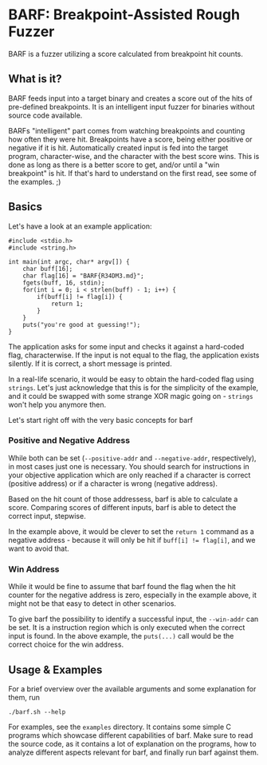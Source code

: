 # BARF: Breakpoint-Assisted Rough Fuzzer

BARF is a fuzzer utilizing a score calculated from breakpoint hit counts.

## What is it?

BARF feeds input into a target binary and creates a score out of the hits of pre-defined breakpoints.
It is an intelligent input fuzzer for binaries without source code available.

BARFs "intelligent" part comes from watching breakpoints and counting how often they were hit.
Breakpoints have a score, being either positive or negative if it is hit.
Automatically created input is fed into the target program, character-wise, and the character with the best score wins.
This is done as long as there is a better score to get, and/or until a "win breakpoint" is hit.
If that's hard to understand on the first read, see some of the examples. ;)

## Basics

Let's have a look at an example application:

```
#include <stdio.h>
#include <string.h>

int main(int argc, char* argv[]) {
	char buff[16];
	char flag[16] = "BARF{R34DM3.md}";
	fgets(buff, 16, stdin);
	for(int i = 0; i < strlen(buff) - 1; i++) {
		if(buff[i] != flag[i]) {
			return 1;
		}
	}
	puts("you're good at guessing!");
}
```

The application asks for some input and checks it against a hard-coded flag, characterwise.
If the input is not equal to the flag, the application exists silently. If it is correct, a short message is printed.

In a real-life scenario, it would be easy to obtain the hard-coded flag using `strings`.
Let's just acknowledge that this is for the simplicity of the example, and it could be swapped with some strange XOR magic going on - `strings` won't help you anymore then.

Let's start right off with the very basic concepts for barf

### Positive and Negative Address

While both can be set (`--positive-addr` and `--negative-addr`, respectively), in most cases just one is necessary.
You should search for instructions in your objective application which are only reached if a character is correct (positive address) or if a character is wrong (negative address).

Based on the hit count of those addressess, barf is able to calculate a score. Comparing scores of different inputs, barf is able to detect the correct input, stepwise.

In the example above, it would be clever to set the `return 1` command as a negative address - because it will only be hit if `buff[i] != flag[i]`, and we want to avoid that.

### Win Address

While it would be fine to assume that barf found the flag when the hit counter for the negative address is zero, especially in the example above, it might not be that easy to detect in other scenarios.

To give barf the possibility to identify a successful input, the `--win-addr` can be set. It is a instruction region which is only executed when the correct input is found.
In the above example, the `puts(...)` call would be the correct choice for the win address.

## Usage & Examples

For a brief overview over the available arguments and some explanation for them, run

`./barf.sh --help`

For examples, see the `examples` directory. It contains some simple C programs which showcase different capabilities of barf. Make sure to read the source code, as it contains a lot of explanation on the programs, how to analyze different aspects relevant for barf, and finally run barf against them.

